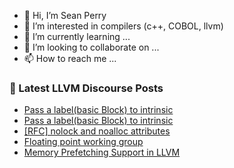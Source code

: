 - 👋 Hi, I’m Sean Perry
- 👀 I’m interested in compilers (c++, COBOL, llvm)
- 🌱 I’m currently learning ...
- 💞️ I’m looking to collaborate on ...
- 📫 How to reach me ...

<!---
s66perry/s66perry is a ✨ special ✨ repository because its `README.md` (this file) appears on your GitHub profile.
You can click the Preview link to take a look at your changes.
--->
### 📕 Latest LLVM Discourse Posts

<!-- DISCOURSE-LLVM:START -->
- [Pass a label&lpar;basic Block&rpar; to intrinsic](https://discourse.llvm.org/t/pass-a-label-basic-block-to-intrinsic/76951#post_2)
- [Pass a label&lpar;basic Block&rpar; to intrinsic](https://discourse.llvm.org/t/pass-a-label-basic-block-to-intrinsic/76951#post_1)
- [[RFC] nolock and noalloc attributes](https://discourse.llvm.org/t/rfc-nolock-and-noalloc-attributes/76837#post_16)
- [Floating point working group](https://discourse.llvm.org/t/floating-point-working-group/76907#post_5)
- [Memory Prefetching Support in LLVM](https://discourse.llvm.org/t/memory-prefetching-support-in-llvm/74078#post_11)
<!-- DISCOURSE-LLVM:END -->
